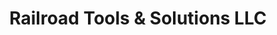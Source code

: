 ---
title: "Railroad Tools & Solutions LLC"
url: /cincinnati/railroad-tools-und-solutions-llc/
shop: Eisenwaren
---